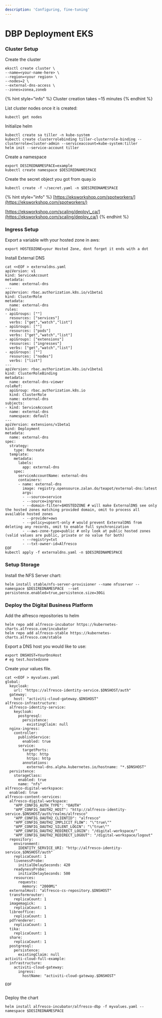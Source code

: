 ```yaml
---
description: 'Configuring, fine-tuning'
---
```


# DBP Deployment EKS

### Cluster Setup

Create the cluster

```text
eksctl create cluster \
--name=<your-name-here> \
--region=<your region> \
--nodes=2 \
--external-dns-access \
--zones=zonea,zoneb
```

{% hint style="info" %}
Cluster creation takes ~15 minutes
{% endhint %}

List cluster nodes once it is created:

```text
kubectl get nodes
```

Initialize helm

```text
kubectl create sa tiller -n kube-system
kubectl create clusterrolebinding tiller-clusterrole-binding --clusterrole=cluster-admin --serviceaccount=kube-system:tiller
helm init --service-account tiller
```

Create a namespace

```text
export DESIREDNAMESPACE=example
kubectl create namespace $DESIREDNAMESPACE
```

Create the secret object you got from quay.io

```text
kubectl create -f ~/secret.yaml -n $DESIREDNAMESPACE
```

{% hint style="info" %}
[https://eksworkshop.com/spotworkers/](https://eksworkshop.com/spotworkers/)

[https://eksworkshop.com/scaling/deploy\_ca/](https://eksworkshop.com/scaling/deploy_ca/)
{% endhint %}

### Ingress Setup <a id="ingress-setup"></a>

Export a variable with your hosted zone in aws:

```text
export HOSTEDZONE=your Hosted Zone, dont forget it ends with a dot 
```

Install External DNS

```text
cat <<EOF > externaldns.yaml
apiVersion: v1
kind: ServiceAccount
metadata:
  name: external-dns
---
apiVersion: rbac.authorization.k8s.io/v1beta1
kind: ClusterRole
metadata:
  name: external-dns
rules:
- apiGroups: [""]
  resources: ["services"]
  verbs: ["get","watch","list"]
- apiGroups: [""]
  resources: ["pods"]
  verbs: ["get","watch","list"]
- apiGroups: ["extensions"]
  resources: ["ingresses"]
  verbs: ["get","watch","list"]
- apiGroups: [""]
  resources: ["nodes"]
  verbs: ["list"]
---
apiVersion: rbac.authorization.k8s.io/v1beta1
kind: ClusterRoleBinding
metadata:
  name: external-dns-viewer
roleRef:
  apiGroup: rbac.authorization.k8s.io
  kind: ClusterRole
  name: external-dns
subjects:
- kind: ServiceAccount
  name: external-dns
  namespace: default
---
apiVersion: extensions/v1beta1
kind: Deployment
metadata:
  name: external-dns
spec:
  strategy:
    type: Recreate
  template:
    metadata:
      labels:
        app: external-dns
    spec:
      serviceAccountName: external-dns
      containers:
      - name: external-dns
        image: registry.opensource.zalan.do/teapot/external-dns:latest
        args:
        - --source=service
        - --source=ingress
        - --domain-filter=$HOSTEDZONE # will make ExternalDNS see only the hosted zones matching provided domain, omit to process all available hosted zones
        - --provider=aws
        - --policy=upsert-only # would prevent ExternalDNS from deleting any records, omit to enable full synchronization
        - --aws-zone-type=public # only look at public hosted zones (valid values are public, private or no value for both)
        - --registry=txt
        - --txt-owner-id=Alfresco
EOF
kubectl apply -f externaldns.yaml -n $DESIREDNAMESPACE
```

### Setup Storage

Install the NFS Server chart:

```text
helm install stable/nfs-server-provisioner --name nfsserver --namespace $DESIREDNAMESPACE  --set persistence.enabled=true,persistence.size=30Gi 
```

### Deploy the Digital Business Platform

Add the alfresco repositories to helm

```text
helm repo add alfresco-incubator https://kubernetes-charts.alfresco.com/incubator
helm repo add alfresco-stable https://kubernetes-charts.alfresco.com/stable
```

Export a DNS host you would like to use:

```text
export DNSHOST=YourDnsHost 
# eg test.hostedzone
```

Create your values file.

```text
cat <<EOF > myvalues.yaml
global:
  keycloak:
    url: "https://alfresco-identity-service.$DNSHOST/auth"
  gateway:
    host: "activiti-cloud-gateway.$DNSHOST"
alfresco-infrastructure:
  alfresco-identity-service:
    keycloak:
      postgresql:
        persistence:
          existingClaim: null
  nginx-ingress:
    controller:
      publishService:
        enabled: true
      service:
        targetPorts:
          http: http
          https: http
        annotations:
          external-dns.alpha.kubernetes.io/hostname: "*.$DNSHOST"
  persistence:
    storageClass:
      enabled: true
      name: "nfs"
alfresco-digital-workspace:
  enabled: true
alfresco-content-services:
  alfresco-digital-workspace:
    "APP_CONFIG_AUTH_TYPE": "OAUTH"
    "APP_CONFIG_OAUTH2_HOST": "http://alfresco-identity-service.$DNSHOST/auth/realms/alfresco"
    "APP_CONFIG_OAUTH2_CLIENTID": "alfresco"
    "APP_CONFIG_OAUTH2_IMPLICIT_FLOW": "\"true\""
    "APP_CONFIG_OAUTH2_SILENT_LOGIN": "\"true\""
    "APP_CONFIG_OAUTH2_REDIRECT_LOGIN": "/digital-workspace/"
    "APP_CONFIG_OAUTH2_REDIRECT_LOGOUT": "/digital-workspace/logout" 
  repository:
    environment:
      IDENTITY_SERVICE_URI: "http://alfresco-identity-service.$DNSHOST/auth"
    replicaCount: 1
    livenessProbe: 
      initialDelaySeconds: 420
    readynessProbe:
      initialDelaySeconds: 500
    resources:
      requests:
        memory: "2000Mi"
  externalHost: "alfresco-cs-repository.$DNSHOST"  
  transformrouter:
    replicaCount: 1
  imagemagick:
    replicaCount: 1
  libreoffice:
    replicaCount: 1
  pdfrenderer:
    replicaCount: 1
  tika:
    replicaCount: 1
  share:
    replicaCount: 1
  postgresql:
    persistence:
      existingClaim: null
activiti-cloud-full-example:
  infrastructure:
    activiti-cloud-gateway:
      ingress:
        hostName: "activiti-cloud-gateway.$DNSHOST"
        
EOF
                     
```

Deploy the chart

```text
helm install alfresco-incubator/alfresco-dbp -f myvalues.yaml --namespace $DESIREDNAMESPACE
```

